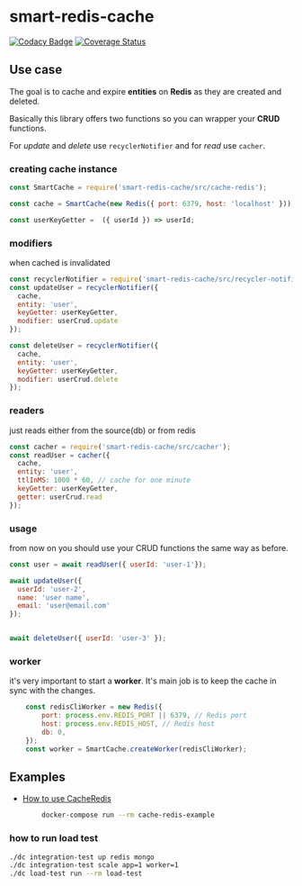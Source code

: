 # smart-redis-cache

[![Codacy Badge](https://api.codacy.com/project/badge/Grade/221cc589e1a14275ae9a8e904844d968)](https://app.codacy.com/app/viniciusrmcarneiro/smart-redis-cache?utm_source=github.com&utm_medium=referral&utm_content=viniciusrmcarneiro/smart-redis-cache&utm_campaign=Badge_Grade_Dashboard)
[![Coverage Status](https://coveralls.io/repos/github/viniciusrmcarneiro/smart-redis-cache/badge.svg)](https://coveralls.io/github/viniciusrmcarneiro/smart-redis-cache)

## Use case

The goal is to cache and expire **entities** on **Redis** as they are created and deleted.

Basically this library offers two functions so you can wrapper your **CRUD** functions.

For *update* and *delete* use `recyclerNotifier` and for *read* use `cacher`.

### creating cache instance
```javascript
const SmartCache = require('smart-redis-cache/src/cache-redis');

const cache = SmartCache(new Redis({ port: 6379, host: 'localhost' }));

const userKeyGetter =  ({ userId }) => userId;
```


### modifiers
when cached is invalidated
```javascript
const recyclerNotifier = require('smart-redis-cache/src/recycler-notifier');
const updateUser = recyclerNotifier({
  cache,
  entity: 'user',
  keyGetter: userKeyGetter,
  modifier: userCrud.update
});

const deleteUser = recyclerNotifier({
  cache,
  entity: 'user',
  keyGetter: userKeyGetter,
  modifier: userCrud.delete
});
```

### readers
just reads either from the source(db) or from redis
```javascript
const cacher = require('smart-redis-cache/src/cacher');
const readUser = cacher({
  cache,
  entity: 'user',
  ttlInMS: 1000 * 60, // cache for one minute
  keyGetter: userKeyGetter,
  getter: userCrud.read
});
```

### usage
from now on you should use your CRUD functions the same way as before.

```javascript
const user = await readUser({ userId: 'user-1'});

await updateUser({ 
  userId: 'user-2',
  name: 'user name',
  email: 'user@email.com'
});


await deleteUser({ userId: 'user-3' });
```
### worker
it's very important to start a **worker**. It's main job is to keep the cache in sync with the changes.
```javascript
    const redisCliWorker = new Redis({
        port: process.env.REDIS_PORT || 6379, // Redis port
        host: process.env.REDIS_HOST, // Redis host
        db: 0,
    });
    const worker = SmartCache.createWorker(redisCliWorker);
```

## Examples
-   [How to use CacheRedis](src/cache-redis.md)

```bash
        docker-compose run --rm cache-redis-example
```
### how to run load test

```bash
./dc integration-test up redis mongo
./dc integration-test scale app=1 worker=1
./dc load-test run --rm load-test
```